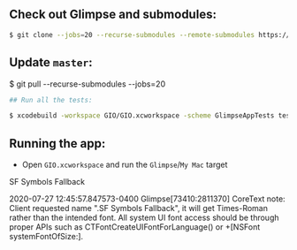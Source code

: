 
## Check out Glimpse and submodules:

```bash
$ git clone --jobs=20 --recurse-submodules --remote-submodules https://github.com/glimpseio/GIO.git
```
 
## Update `master`:

$ git pull --recurse-submodules --jobs=20

```bash
## Run all the tests:
```

```bash
$ xcodebuild -workspace GIO/GIO.xcworkspace -scheme GlimpseAppTests test
```

## Running the app:

  * Open `GIO.xcworkspace` and run the `Glimpse`/`My Mac` target

  SF Symbols Fallback


  2020-07-27 12:45:57.847573-0400 Glimpse[73410:2811370] CoreText note: Client requested name ".SF Symbols Fallback", it will get Times-Roman rather than the intended font. All system UI font access should be through proper APIs such as CTFontCreateUIFontForLanguage() or +[NSFont systemFontOfSize:].


